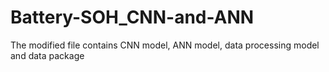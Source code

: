 # Battery-SOH_CNN-and-ANN
The modified file contains CNN model, ANN model, data processing model and data package
